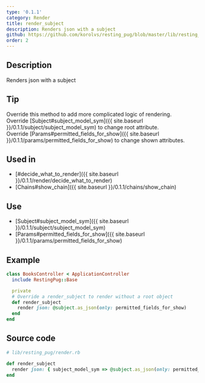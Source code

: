 ```yaml
---
type: '0.1.1'
category: Render
title: render_subject
description: Renders json with a subject
github: https://github.com/korolvs/resting_pug/blob/master/lib/resting_pug/render.rb#L53
order: 2
---
```


## Description
Renders json with a subject

## Tip
Override this method to add more complicated logic of rendering.<br/>
Override [Subject#subject_model_sym]({{ site.baseurl }}/0.1.1/subject/subject_model_sym) to change root attribute.<br/>
Override [Params#permitted_fields_for_show]({{ site.baseurl }}/0.1.1/params/permitted_fields_for_show) to change shown attributes.

## Used in
- [#decide_what_to_render]({{ site.baseurl }}/0.1.1/render/decide_what_to_render)
- [Chains#show_chain]({{ site.baseurl }}/0.1.1/chains/show_chain)

## Use
- [Subject#subject_model_sym]({{ site.baseurl }}/0.1.1/subject/subject_model_sym)
- [Params#permitted_fields_for_show]({{ site.baseurl }}/0.1.1/params/permitted_fields_for_show)

## Example
```ruby
class BooksController < ApplicationController
  include RestingPug::Base

  private
  # Override a render_subject to render without a root object
  def render_subject
    render json: @subject.as_json(only: permitted_fields_for_show)
  end
end
```

## Source code
```ruby
# lib/resting_pug/render.rb

def render_subject
  render json: { subject_model_sym => @subject.as_json(only: permitted_fields_for_show) }
end
```



